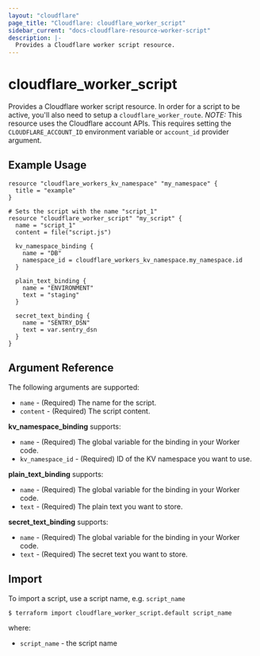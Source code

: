 ```yaml
---
layout: "cloudflare"
page_title: "Cloudflare: cloudflare_worker_script"
sidebar_current: "docs-cloudflare-resource-worker-script"
description: |-
  Provides a Cloudflare worker script resource.
---
```


# cloudflare_worker_script

Provides a Cloudflare worker script resource. In order for a script to be active, you'll also need to setup a `cloudflare_worker_route`. *NOTE:*  This resource uses the Cloudflare account APIs. This requires setting the `CLOUDFLARE_ACCOUNT_ID` environment variable or `account_id` provider argument.

## Example Usage

```hcl
resource "cloudflare_workers_kv_namespace" "my_namespace" {
  title = "example"
}

# Sets the script with the name "script_1"
resource "cloudflare_worker_script" "my_script" {
  name = "script_1"
  content = file("script.js")

  kv_namespace_binding {
    name = "DB"
    namespace_id = cloudflare_workers_kv_namespace.my_namespace.id
  }

  plain_text_binding {
    name = "ENVIRONMENT"
    text = "staging"
  }

  secret_text_binding {
    name = "SENTRY_DSN"
    text = var.sentry_dsn
  }
}
```

## Argument Reference

The following arguments are supported:

* `name` - (Required) The name for the script.
* `content` - (Required) The script content.

**kv_namespace_binding** supports:

* `name` - (Required) The global variable for the binding in your Worker code.
* `kv_namespace_id` - (Required) ID of the KV namespace you want to use.

**plain_text_binding** supports:

* `name` - (Required) The global variable for the binding in your Worker code.
* `text` - (Required) The plain text you want to store.

**secret_text_binding** supports:

* `name` - (Required) The global variable for the binding in your Worker code.
* `text` - (Required) The secret text you want to store.

## Import

To import a script, use a script name, e.g. `script_name`

```
$ terraform import cloudflare_worker_script.default script_name
```

where:

* `script_name` - the script name
